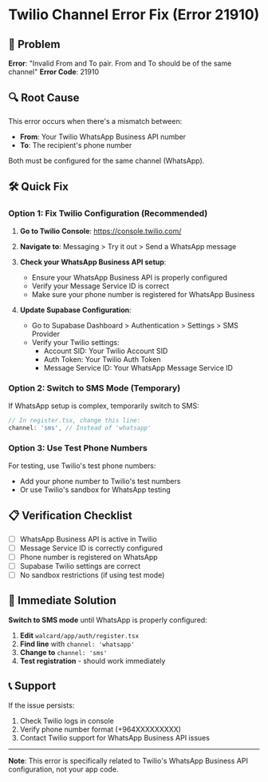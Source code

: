 # Twilio Channel Error Fix (Error 21910)

## 🚨 Problem
**Error**: "Invalid From and To pair. From and To should be of the same channel"
**Error Code**: 21910

## 🔍 Root Cause
This error occurs when there's a mismatch between:
- **From**: Your Twilio WhatsApp Business API number
- **To**: The recipient's phone number

Both must be configured for the same channel (WhatsApp).

## 🛠️ Quick Fix

### Option 1: Fix Twilio Configuration (Recommended)

1. **Go to Twilio Console**: https://console.twilio.com/
2. **Navigate to**: Messaging > Try it out > Send a WhatsApp message
3. **Check your WhatsApp Business API setup**:
   - Ensure your WhatsApp Business API is properly configured
   - Verify your Message Service ID is correct
   - Make sure your phone number is registered for WhatsApp Business

4. **Update Supabase Configuration**:
   - Go to Supabase Dashboard > Authentication > Settings > SMS Provider
   - Verify your Twilio settings:
     - Account SID: Your Twilio Account SID
     - Auth Token: Your Twilio Auth Token  
     - Message Service ID: Your WhatsApp Message Service ID

### Option 2: Switch to SMS Mode (Temporary)

If WhatsApp setup is complex, temporarily switch to SMS:

```typescript
// In register.tsx, change this line:
channel: 'sms', // Instead of 'whatsapp'
```

### Option 3: Use Test Phone Numbers

For testing, use Twilio's test phone numbers:
- Add your phone number to Twilio's test numbers
- Or use Twilio's sandbox for WhatsApp testing

## 📋 Verification Checklist

- [ ] WhatsApp Business API is active in Twilio
- [ ] Message Service ID is correctly configured
- [ ] Phone number is registered on WhatsApp
- [ ] Supabase Twilio settings are correct
- [ ] No sandbox restrictions (if using test mode)

## 🚀 Immediate Solution

**Switch to SMS mode** until WhatsApp is properly configured:

1. **Edit** `walcard/app/auth/register.tsx`
2. **Find line** with `channel: 'whatsapp'`
3. **Change to** `channel: 'sms'`
4. **Test registration** - should work immediately

## 📞 Support

If the issue persists:
1. Check Twilio logs in console
2. Verify phone number format (+964XXXXXXXXX)
3. Contact Twilio support for WhatsApp Business API issues

---

**Note**: This error is specifically related to Twilio's WhatsApp Business API configuration, not your app code. 